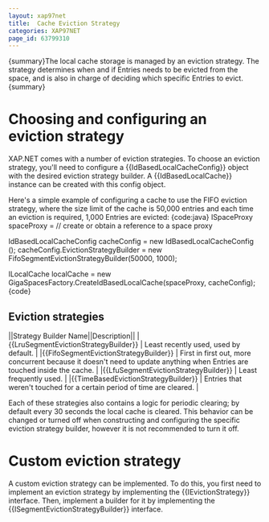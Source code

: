```yaml
---
layout: xap97net
title:  Cache Eviction Strategy
categories: XAP97NET
page_id: 63799310
---
```


{summary}The local cache storage is managed by an eviction strategy. The strategy determines when and if Entries needs to be evicted from the space, and is also in charge of deciding which specific Entries to evict.{summary}

# Choosing and configuring an eviction strategy

XAP.NET comes with a number of eviction strategies. To choose an eviction strategy, you'll need to configure a {{IdBasedLocalCacheConfig}} object with the desired eviction strategy builder. A {{IdBasedLocalCache}} instance can be created with this config object.

Here's a simple example of configuring a cache to use the FIFO eviction strategy, where the size limit of the cache is 50,000 entries and each time an eviction is required, 1,000 Entries are evicted:
{code:java}
ISpaceProxy spaceProxy = // create or obtain a reference to a space proxy

IdBasedLocalCacheConfig cacheConfig = new IdBasedLocalCacheConfig ();
cacheConfig.EvictionStrategyBuilder = new FifoSegmentEvictionStrategyBuilder(50000, 1000);

ILocalCache localCache = new GigaSpacesFactory.CreateIdBasedLocalCache(spaceProxy, cacheConfig);
{code}

## Eviction strategies

||Strategy Builder Name||Description||
|{{LruSegmentEvictionStrategyBuilder}} | Least recently used, used by default. |
|{{FifoSegmentEvictionStrategyBuilder}} | First in first out, more concurrent because it doesn't need to update anything when Entries are touched inside the cache. |
|{{LfuSegmentEvictionStrategyBuilder}} | Least frequently used. |
|{{TimeBasedEvictionStrategyBuilder}} | Entries that weren't touched for a certain period of time are cleared. |

Each of these strategies also contains a logic for periodic clearing; by default every 30 seconds the local cache is cleared. This behavior can be changed or turned off when constructing and configuring the specific eviction strategy builder, however it is not recommended to turn it off.

# Custom eviction strategy

A custom eviction strategy can be implemented. To do this, you first need to implement an eviction strategy by implementing the {{IEvictionStrategy}} interface. Then, implement a builder for it by implementing the {{ISegmentEvictionStrategyBuilder}} interface.